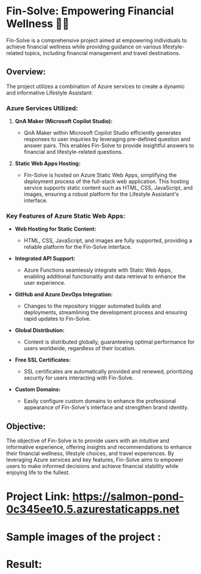 # Fin-Solve: Empowering Financial Wellness 🌟💼

Fin-Solve is a comprehensive project aimed at empowering individuals to achieve financial wellness while providing guidance on various lifestyle-related topics, including financial management and travel destinations.

## Overview:

The project utilizes a combination of Azure services to create a dynamic and informative Lifestyle Assistant:

### Azure Services Utilized:

1. **QnA Maker (Microsoft Copilot Studio):**
   - QnA Maker within Microsoft Copilot Studio efficiently generates responses to user inquiries by leveraging pre-defined question and answer pairs. This enables Fin-Solve to provide insightful answers to financial and lifestyle-related questions.

2. **Static Web Apps Hosting:**
   - Fin-Solve is hosted on Azure Static Web Apps, simplifying the deployment process of the full-stack web application. This hosting service supports static content such as HTML, CSS, JavaScript, and images, ensuring a robust platform for the Lifestyle Assistant's interface.

### Key Features of Azure Static Web Apps:

- **Web Hosting for Static Content:** 
   - HTML, CSS, JavaScript, and images are fully supported, providing a reliable platform for the Fin-Solve interface.

- **Integrated API Support:** 
   - Azure Functions seamlessly integrate with Static Web Apps, enabling additional functionality and data retrieval to enhance the user experience.

- **GitHub and Azure DevOps Integration:** 
   - Changes to the repository trigger automated builds and deployments, streamlining the development process and ensuring rapid updates to Fin-Solve.

- **Global Distribution:** 
   - Content is distributed globally, guaranteeing optimal performance for users worldwide, regardless of their location.

- **Free SSL Certificates:** 
   - SSL certificates are automatically provided and renewed, prioritizing security for users interacting with Fin-Solve.

- **Custom Domains:** 
   - Easily configure custom domains to enhance the professional appearance of Fin-Solve's interface and strengthen brand identity.

## Objective:

The objective of Fin-Solve is to provide users with an intuitive and informative experience, offering insights and recommendations to enhance their financial wellness, lifestyle choices, and travel experiences. By leveraging Azure services and key features, Fin-Solve aims to empower users to make informed decisions and achieve financial stability while enjoying life to the fullest.


# Project Link: https://salmon-pond-0c345ee10.5.azurestaticapps.net

# Sample images of the project :



# Result: 

